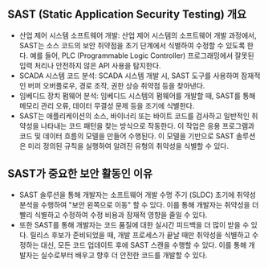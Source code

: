 ## SAST (Static Application Security Testing) 개요

- 산업 제어 시스템 소프트웨어 개발: 산업 제어 시스템의 소프트웨어 개발 과정에서, SAST는 소스 코드의 보안 취약점을 초기 단계에서 식별하여 수정할 수 있도록 한다. 예를 들어, PLC (Programmable Logic Controller) 프로그래밍에서 잘못된 입력 처리나 안전하지 않은 API 사용을 탐지한다.
- SCADA 시스템 코드 분석: SCADA 시스템 개발 시, SAST 도구를 사용하여 잠재적인 버퍼 오버플로우, 경로 조작, 권한 상승 취약점 등을 찾아낸다.
- 임베디드 장치 펌웨어 분석: 임베디드 시스템의 펌웨어를 개발할 때, SAST를 통해 메모리 관리 오류, 데이터 무결성 문제 등을 조기에 식별한다.
- SAST는 애플리케이션의 소스, 바이너리 또는 바이트 코드를 검사하고 일반적인 취약성을 나타내는 코드 패턴을 찾는 방식으로 작동한다. 이 작업은 응용 프로그램과 코드 및 데이터 흐름의 모델을 만들어 수행된다. 이 모델을 기반으로 SAST 솔루션은 미리 정의된 규칙을 실행하여 알려진 유형의 취약성을 식별할 수 있다.


## SAST가 중요한 보안 활동인 이유

- SAST 솔루션을 통해 개발자는 소프트웨어 개발 수명 주기 (SLDC) 초기에 취약성 분석을 수행하여 "보안 왼쪽으로 이동" 할 수 있다. 이를 통해 개발자는 취약성을 더 빨리 식별하고 수정하여 수정 비용과 잠재적 영향을 줄일 수 있다.
- 또한 SAST를 통해 개발자는 코드 품질에 대한 실시간 피드백을 더 많이 받을 수 있다. 릴리스 후보가 준비되었을 때, 개발 프로세스가 끝날 때만 취약성을 식별하고 수정하는 대신, 모든 코드 업데이트 후에 SAST 스캔을 수행할 수 있다. 이를 통해 개발자는 실수로부터 배우고 향후 더 안전한 코드를 개발할 수 있다.  

